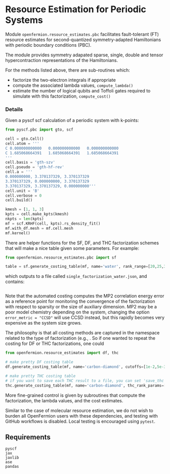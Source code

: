 # Resource Estimation for Periodic Systems 

Module `openfermion.resource_estimates.pbc` facilitates fault-tolerant (FT) resource estimates for second-quantized symmetry-adapted Hamiltonians with periodic boundary conditions (PBC).

The module provides symmetry adapated sparse, single, double and tensor hypercontraction representations of the Hamiltonians. 

For the methods listed above, there are sub-routines which:
* factorize the two-electron integrals if appropriate
* compute the associated lambda values, `compute_lambda()`
* estimate the number of logical qubits and Toffoli gates required to simulate with this factorization, `compute_cost()`

### Details

Given a pyscf scf calculation of a periodic system with k-points:

```python
from pyscf.pbc import gto, scf

cell = gto.Cell()
cell.atom = '''
C 0.000000000000   0.000000000000   0.000000000000
C 1.685068664391   1.685068664391   1.685068664391
'''
cell.basis = 'gth-szv'
cell.pseudo = 'gth-hf-rev'
cell.a = '''
0.000000000, 3.370137329, 3.370137329
3.370137329, 0.000000000, 3.370137329
3.370137329, 3.370137329, 0.000000000'''
cell.unit = 'B'
cell.verbose = 0
cell.build()

kmesh = [1, 1, 3]
kpts = cell.make_kpts(kmesh)
nkpts = len(kpts)
mf = scf.KRHF(cell, kpts).rs_density_fit()
mf.with_df.mesh = mf.cell.mesh
mf.kernel()
```

There are helper functions for the SF, DF, and THC factorization schemes that will make a nice table given some parameters. For example:

```python
from openfermion.resource_estimates.pbc import sf

table = sf.generate_costing_table(mf, name='water', rank_range=[20,25,30,35,40,45,50])
```
which outputs to a file called `single_factorization_water.json`, and contains:

```
```

Note that the automated costing computes the MP2 correlation energy error as a reference point for monitoring the convergence of the factorization with respect to sparsity or the size of auxiliary dimension. MP2 may be a poor model chemistry depending on the system, changing the option `error_metric = "CCSD"` will use CCSD instead, but this rapidly becomes very expensive as the system size grows.

The philosophy is that all costing methods are captured in the namespace related to the type of factorization (e.g., . So if one wanted to repeat the costing for DF or THC factorizations, one could 

```python
from openfermion.resource_estimates import df, thc

# make pretty DF costing table
df.generate_costing_table(mf, name='carbon-diamond', cutoffs=[1e-2,5e-3,1e-3,5e-4,1e-4,5e-5,1e-5]) 

# make pretty THC costing table
# if you want to save each THC result to a file, you can set 'save_thc' to True
thc.generate_costing_table(mf, name='carbon-diamond', thc_rank_params=[2, 4, 6]) 
```

More fine-grained control is given by subroutines that compute the factorization, the lambda values, and the cost estimates.

Similar to the case of molecular resource estimation, we do not wish to burden all OpenFermion users with these dependencies, and testing with GitHub workflows is disabled. Local testing is encouraged using `pytest`.

## Requirements

```
pyscf
jax
jaxlib
ase
pandas
```